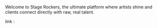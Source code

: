 Welcome to Stage Rockers, the ultimate platform where artists shine and clients connect directly with raw, real talent.

link : 
